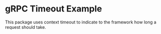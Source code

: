 # gRPC Timeout Example
This package uses context timeout to indicate to the
framework how long a request should take.